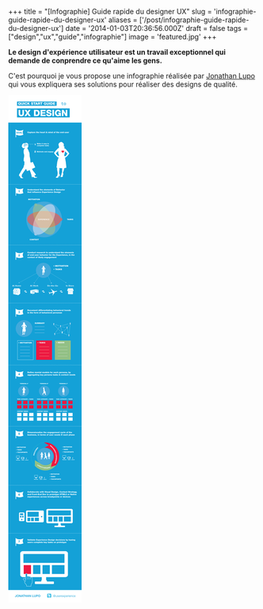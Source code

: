 +++
title = "[Infographie] Guide rapide du designer UX"
slug = 'infographie-guide-rapide-du-designer-ux'
aliases = ['/post/infographie-guide-rapide-du-designer-ux']
date = '2014-01-03T20:36:56.000Z'
draft = false
tags = ["design","ux","guide","infographie"]
image = 'featured.jpg'
+++

**Le design d'expérience utilisateur est un travail exceptionnel qui demande de conprendre ce qu'aime les gens.**

C'est pourquoi je vous propose une infographie réalisée par [Jonathan Lupo](http://visual.ly/quick-start-guide-ux-design) qui vous expliquera ses solutions pour réaliser des designs de qualité.

![](A-Quick-Start-Guide-to-UX-Design.png)
